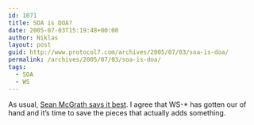 ```yaml
---
id: 1071
title: SOA is DOA?
date: 2005-07-03T15:19:48+00:00
author: Niklas
layout: post
guid: http://www.protocol7.com/archives/2005/07/03/soa-is-doa/
permalink: /archives/2005/07/03/soa-is-doa/
tags:
  - SOA
  - WS
---
```

<div class='microid-dcfe257dee2ab7045a877786da2143d33f01d727'>
  <p>
    As usual, <a href="http://seanmcgrath.blogspot.com/archives/2005_06_26_seanmcgrath_archive.html#112029596148368774">Sean McGrath says it best</a>. I agree that WS-* has gotten our of hand and it&#8217;s time to save the pieces that actually adds something.
  </p>
</div>